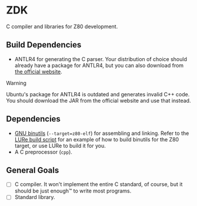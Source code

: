 # ZDK
C compiler and libraries for Z80 development.

## Build Dependencies
- ANTLR4 for generating the C parser. Your distribution of choice should already have a package for ANTLR4, but you can also download from [the official website](https://www.antlr.org/).

> [!WARNING]
> Ubuntu's package for ANTLR4 is outdated and generates invalid C++ code. You should download the JAR from the official website and use that instead.

## Dependencies
- [GNU binutils](https://www.gnu.org/software/binutils/) (`--target=z80-elf`) for assembling and linking. Refer to the [LURe build script](https://github.com/lure-sh/lure-repo/blob/master/binutils-z80/lure.sh) for an example of how to build binutils for the Z80 target, or use LURe to build it for you.
- A C preprocessor (`cpp`).

## General Goals
- [ ] C compiler. It won't implement the entire C standard, of course, but it should be just enough™ to write most programs.
- [ ] Standard library.
